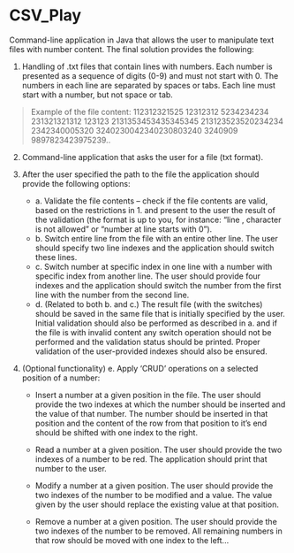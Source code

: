 # CSV_Play
Command-line application in Java that allows the user to manipulate text files with number content. The final solution provides the following: 

1. Handling of .txt files that contain lines with numbers. Each number is presented as a sequence of digits (0-9) and must not start with 0. The numbers in each line are separated by spaces or tabs. Each line must start with a number, but not space or tab.
> Example of the file content: 112312321525 12312312 5234234234 231321321312 123123 2131353453435345345 213123523520234234 2342340005320 3240230042340230803240 3240909 9897823423975239..


2. Command-line application that asks the user for a file (txt format).

3. After the user specified the path to the file the application should provide the following options: 
    * a. Validate the file contents – check if the file contents are valid, based on the restrictions in 1. and present to the user the result of the validation (the format is up to you, for instance: “line , character is not allowed” or “number at line starts with 0”). 
    * b. Switch entire line from the file with an entire other line. The user should specify two line indexes and the application should switch these lines.
    * c. Switch number at specific index in one line with a number with specific index from another line. The user should provide four indexes and the application should switch the number from the first line with the number from the second line.
    * d. (Related to both b. and c.) The result file (with the switches) should be saved in the same file that is initially specified by the user. Initial validation should also be performed as described in a. and if the file is with invalid content any switch operation should not be performed and the validation status should be printed. Proper validation of the user-provided indexes should also be ensured.

4. (Optional functionality) e. Apply ‘CRUD’ operations on a selected position of a number:

   * Insert a number at a given position in the file. 
   The user should provide the two indexes at which the number should be inserted and the value of that number. The number should be inserted in that position and the content of the row from that position to it’s end should be shifted with one index to the right.
   * Read a number at a given position. 
   The user should provide the two indexes of a number to be red. The application should print that number to the user.
   * Modify a number at a given position. 
    The user should provide the two indexes of the number to be modified and a value. The value given by the user should replace the existing value at that position.

   * Remove a number at a given position. 
The user should provide the two indexes of the number to be removed. All remaining numbers in that row should be moved with one index to the left...
